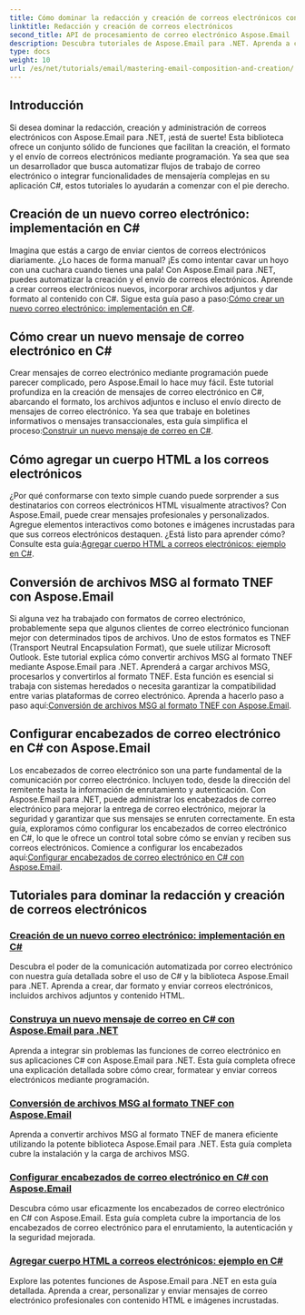 ```yaml
---
title: Cómo dominar la redacción y creación de correos electrónicos con Aspose.Email para .NET
linktitle: Redacción y creación de correos electrónicos
second_title: API de procesamiento de correo electrónico Aspose.Email .NET
description: Descubra tutoriales de Aspose.Email para .NET. Aprenda a crear, formatear y enviar correos electrónicos de manera programática, incluidas funciones avanzadas como archivos adjuntos y contenido HTML.
type: docs
weight: 10
url: /es/net/tutorials/email/mastering-email-composition-and-creation/
---
```

## Introducción

Si desea dominar la redacción, creación y administración de correos electrónicos con Aspose.Email para .NET, ¡está de suerte! Esta biblioteca ofrece un conjunto sólido de funciones que facilitan la creación, el formato y el envío de correos electrónicos mediante programación. Ya sea que sea un desarrollador que busca automatizar flujos de trabajo de correo electrónico o integrar funcionalidades de mensajería complejas en su aplicación C#, estos tutoriales lo ayudarán a comenzar con el pie derecho.

## Creación de un nuevo correo electrónico: implementación en C#  

Imagina que estás a cargo de enviar cientos de correos electrónicos diariamente. ¿Lo haces de forma manual? ¡Es como intentar cavar un hoyo con una cuchara cuando tienes una pala! Con Aspose.Email para .NET, puedes automatizar la creación y el envío de correos electrónicos. Aprende a crear correos electrónicos nuevos, incorporar archivos adjuntos y dar formato al contenido con C#. Sigue esta guía paso a paso:[Cómo crear un nuevo correo electrónico: implementación en C#](./craft-a-fresh-email-csharp-implementation/).


## Cómo crear un nuevo mensaje de correo electrónico en C#  

 Crear mensajes de correo electrónico mediante programación puede parecer complicado, pero Aspose.Email lo hace muy fácil. Este tutorial profundiza en la creación de mensajes de correo electrónico en C#, abarcando el formato, los archivos adjuntos e incluso el envío directo de mensajes de correo electrónico. Ya sea que trabaje en boletines informativos o mensajes transaccionales, esta guía simplifica el proceso:[Construir un nuevo mensaje de correo en C#](./construct-a-new-mail-message-in-csharp/).

## Cómo agregar un cuerpo HTML a los correos electrónicos  

¿Por qué conformarse con texto simple cuando puede sorprender a sus destinatarios con correos electrónicos HTML visualmente atractivos? Con Aspose.Email, puede crear mensajes profesionales y personalizados. Agregue elementos interactivos como botones e imágenes incrustadas para que sus correos electrónicos destaquen. ¿Está listo para aprender cómo? Consulte esta guía:[Agregar cuerpo HTML a correos electrónicos: ejemplo en C#](./add-html-body-to-emails-csharp-example/).

## Conversión de archivos MSG al formato TNEF con Aspose.Email  

 Si alguna vez ha trabajado con formatos de correo electrónico, probablemente sepa que algunos clientes de correo electrónico funcionan mejor con determinados tipos de archivos. Uno de estos formatos es TNEF (Transport Neutral Encapsulation Format), que suele utilizar Microsoft Outlook. Este tutorial explica cómo convertir archivos MSG al formato TNEF mediante Aspose.Email para .NET. Aprenderá a cargar archivos MSG, procesarlos y convertirlos al formato TNEF. Esta función es esencial si trabaja con sistemas heredados o necesita garantizar la compatibilidad entre varias plataformas de correo electrónico. Aprenda a hacerlo paso a paso aquí:[Conversión de archivos MSG al formato TNEF con Aspose.Email](./converting-msg-files-to-tnef-format/).

## Configurar encabezados de correo electrónico en C# con Aspose.Email  

 Los encabezados de correo electrónico son una parte fundamental de la comunicación por correo electrónico. Incluyen todo, desde la dirección del remitente hasta la información de enrutamiento y autenticación. Con Aspose.Email para .NET, puede administrar los encabezados de correo electrónico para mejorar la entrega de correo electrónico, mejorar la seguridad y garantizar que sus mensajes se enruten correctamente. En esta guía, exploramos cómo configurar los encabezados de correo electrónico en C#, lo que le ofrece un control total sobre cómo se envían y reciben sus correos electrónicos. Comience a configurar los encabezados aquí:[Configurar encabezados de correo electrónico en C# con Aspose.Email](./configure-email-headers-in-csharp/).

## Tutoriales para dominar la redacción y creación de correos electrónicos
### [Creación de un nuevo correo electrónico: implementación en C#](./craft-a-fresh-email-csharp-implementation/)
Descubra el poder de la comunicación automatizada por correo electrónico con nuestra guía detallada sobre el uso de C# y la biblioteca Aspose.Email para .NET. Aprenda a crear, dar formato y enviar correos electrónicos, incluidos archivos adjuntos y contenido HTML.
### [Construya un nuevo mensaje de correo en C# con Aspose.Email para .NET](./construct-a-new-mail-message-in-csharp/)
Aprenda a integrar sin problemas las funciones de correo electrónico en sus aplicaciones C# con Aspose.Email para .NET. Esta guía completa ofrece una explicación detallada sobre cómo crear, formatear y enviar correos electrónicos mediante programación.
### [Conversión de archivos MSG al formato TNEF con Aspose.Email](./converting-msg-files-to-tnef-format/)
Aprenda a convertir archivos MSG al formato TNEF de manera eficiente utilizando la potente biblioteca Aspose.Email para .NET. Esta guía completa cubre la instalación y la carga de archivos MSG. 
### [Configurar encabezados de correo electrónico en C# con Aspose.Email](./configure-email-headers-in-csharp/)
Descubra cómo usar eficazmente los encabezados de correo electrónico en C# con Aspose.Email. Esta guía completa cubre la importancia de los encabezados de correo electrónico para el enrutamiento, la autenticación y la seguridad mejorada.
### [Agregar cuerpo HTML a correos electrónicos: ejemplo en C#](./add-html-body-to-emails-csharp-example/)
Explore las potentes funciones de Aspose.Email para .NET en esta guía detallada. Aprenda a crear, personalizar y enviar mensajes de correo electrónico profesionales con contenido HTML e imágenes incrustadas.